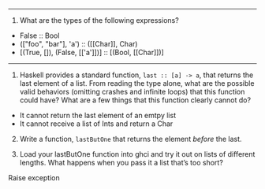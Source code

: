 
----------------------------------------------------------

1. What are the types of the following expressions?

* False :: Bool
* (["foo", "bar"], 'a') :: ([[Char]], Char)
* [(True, []), (False, [['a']])] :: [(Bool, [[Char]])]

----------------------------------------------------------

1. Haskell provides a standard function, `last :: [a] -> a`, that 
returns the last element of a list. From reading the type alone, 
what are the possible valid behaviors (omitting crashes and 
infinite loops) that this function could have? What are a few 
things that this function clearly cannot do?

* It cannot return the last element of an emtpy list
* It cannot receive a list of Ints and return a Char

2. Write a function, `lastButOne` that returns the element _before_ the last.

3. Load your lastButOne function into ghci and try it out on lists of different lengths. What happens when you pass it a list that’s too short? 

Raise exception

